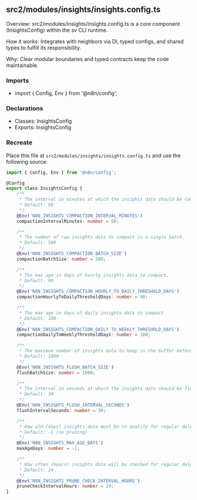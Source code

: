 ## src2/modules/insights/insights.config.ts

Overview: src2/modules/insights/insights.config.ts is a core component (InsightsConfig) within the sv CLI runtime.

How it works: Integrates with neighbors via DI, typed configs, and shared types to fulfill its responsibility.

Why: Clear modular boundaries and typed contracts keep the code maintainable.

### Imports

- import { Config, Env } from '@n8n/config';

### Declarations

- Classes: InsightsConfig
- Exports: InsightsConfig

### Recreate

Place this file at `src2/modules/insights/insights.config.ts` and use the following source:

```ts
import { Config, Env } from '@n8n/config';

@Config
export class InsightsConfig {
	/**
	 * The interval in minutes at which the insights data should be compacted.
	 * Default: 60
	 */
	@Env('N8N_INSIGHTS_COMPACTION_INTERVAL_MINUTES')
	compactionIntervalMinutes: number = 60;

	/**
	 * The number of raw insights data to compact in a single batch.
	 * Default: 500
	 */
	@Env('N8N_INSIGHTS_COMPACTION_BATCH_SIZE')
	compactionBatchSize: number = 500;

	/**
	 * The max age in days of hourly insights data to compact.
	 * Default: 90
	 */
	@Env('N8N_INSIGHTS_COMPACTION_HOURLY_TO_DAILY_THRESHOLD_DAYS')
	compactionHourlyToDailyThresholdDays: number = 90;

	/**
	 * The max age in days of daily insights data to compact.
	 * Default: 180
	 */
	@Env('N8N_INSIGHTS_COMPACTION_DAILY_TO_WEEKLY_THRESHOLD_DAYS')
	compactionDailyToWeeklyThresholdDays: number = 180;

	/**
	 * The maximum number of insights data to keep in the buffer before flushing.
	 * Default: 1000
	 */
	@Env('N8N_INSIGHTS_FLUSH_BATCH_SIZE')
	flushBatchSize: number = 1000;

	/**
	 * The interval in seconds at which the insights data should be flushed to the database.
	 * Default: 30
	 */
	@Env('N8N_INSIGHTS_FLUSH_INTERVAL_SECONDS')
	flushIntervalSeconds: number = 30;

	/**
	 * How old (days) insights data must be to qualify for regular deletion
	 * Default: -1 (no pruning)
	 */
	@Env('N8N_INSIGHTS_MAX_AGE_DAYS')
	maxAgeDays: number = -1;

	/**
	 * How often (hours) insights data will be checked for regular deletion.
	 * Default: 24
	 */
	@Env('N8N_INSIGHTS_PRUNE_CHECK_INTERVAL_HOURS')
	pruneCheckIntervalHours: number = 24;
}

```
